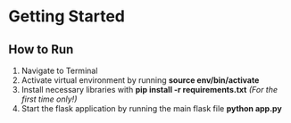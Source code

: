 # Getting Started
## How to Run
1. Navigate to Terminal
2. Activate virtual environment by running __source env/bin/activate__
3. Install necessary libraries with __pip install -r requirements.txt__ _(For the first time only!)_
4. Start the flask application by running the main flask file __python app.py__ 

